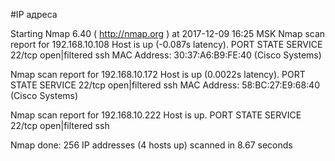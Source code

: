 #IP адреса <a name="99"></a>

Starting Nmap 6.40 ( http://nmap.org ) at 2017-12-09 16:25 MSK
Nmap scan report for 192.168.10.108
Host is up (-0.087s latency).
PORT   STATE         SERVICE
22/tcp open|filtered ssh
MAC Address: 30:37:A6:B9:FE:40 (Cisco Systems)

Nmap scan report for 192.168.10.172
Host is up (0.0022s latency).
PORT   STATE         SERVICE
22/tcp open|filtered ssh
MAC Address: 58:BC:27:E9:68:40 (Cisco Systems)

Nmap scan report for 192.168.10.222
Host is up.
PORT   STATE         SERVICE
22/tcp open|filtered ssh

Nmap done: 256 IP addresses (4 hosts up) scanned in 8.67 seconds
